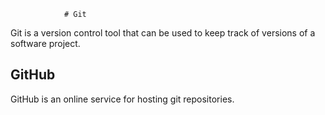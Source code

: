                 # Git

Git is a version control tool that can be used to keep track of versions of a software project.

## GitHub

GitHub is an online service for hosting git repositories.

        